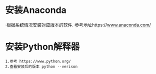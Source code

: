# 安装Anaconda
·根据系统情况安装对应版本的软件. 参考地址https://www.anaconda.com/
# 安装Python解释器
 	1.参考 https://www.python.org/  
	2.查看安装后的版本 python --verison
